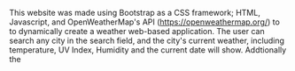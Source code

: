 This website was made using Bootstrap as a CSS framework; HTML, Javascript, and OpenWeatherMap's API (https://openweathermap.org/) to to dynamically create a weather web-based application. The user can search any city in the search field, and the city's current weather, including temperature, UV Index, Humidity and the current date will show. Addtionally the 